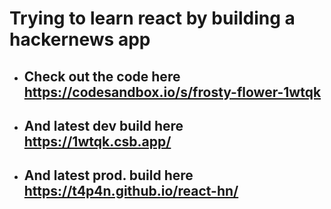 # Trying to learn react by building a hackernews app

- ## Check out the code here https://codesandbox.io/s/frosty-flower-1wtqk 
- ## And latest dev build here https://1wtqk.csb.app/
- ## And latest prod. build here https://t4p4n.github.io/react-hn/
